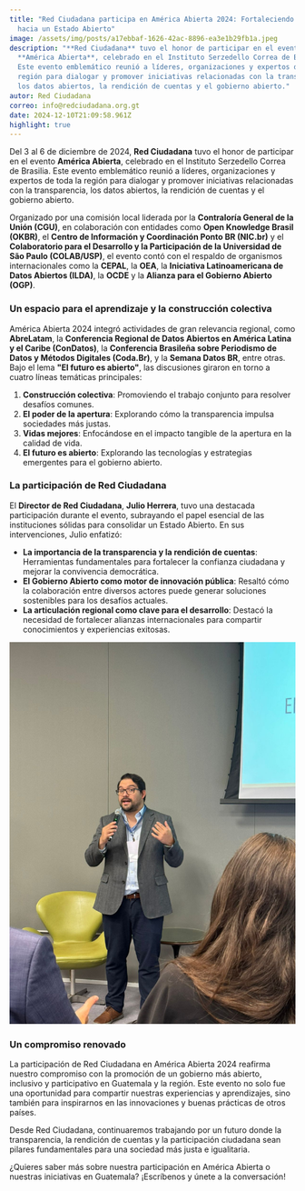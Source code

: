```yaml
---
title: "Red Ciudadana participa en América Abierta 2024: Fortaleciendo el camino
  hacia un Estado Abierto"
image: /assets/img/posts/a17ebbaf-1626-42ac-8896-ea3e1b29fb1a.jpeg
description: "**Red Ciudadana** tuvo el honor de participar en el evento
  **América Abierta**, celebrado en el Instituto Serzedello Correa de Brasilia.
  Este evento emblemático reunió a líderes, organizaciones y expertos de toda la
  región para dialogar y promover iniciativas relacionadas con la transparencia,
  los datos abiertos, la rendición de cuentas y el gobierno abierto."
autor: Red Ciudadana
correo: info@redciudadana.org.gt
date: 2024-12-10T21:09:58.961Z
highlight: true
---
```

Del 3 al 6 de diciembre de 2024, **Red Ciudadana** tuvo el honor de participar en el evento **América Abierta**, celebrado en el Instituto Serzedello Correa de Brasilia. Este evento emblemático reunió a líderes, organizaciones y expertos de toda la región para dialogar y promover iniciativas relacionadas con la transparencia, los datos abiertos, la rendición de cuentas y el gobierno abierto.

Organizado por una comisión local liderada por la **Contraloría General de la Unión (CGU)**, en colaboración con entidades como **Open Knowledge Brasil (OKBR)**, el **Centro de Información y Coordinación Ponto BR (NIC.br)** y el **Colaboratorio para el Desarrollo y la Participación de la Universidad de São Paulo (COLAB/USP)**, el evento contó con el respaldo de organismos internacionales como la **CEPAL**, la **OEA**, la **Iniciativa Latinoamericana de Datos Abiertos (ILDA)**, la **OCDE** y la **Alianza para el Gobierno Abierto (OGP)**.

### Un espacio para el aprendizaje y la construcción colectiva

América Abierta 2024 integró actividades de gran relevancia regional, como **AbreLatam**, la **Conferencia Regional de Datos Abiertos en América Latina y el Caribe (ConDatos)**, la **Conferencia Brasileña sobre Periodismo de Datos y Métodos Digitales (Coda.Br)**, y la **Semana Datos BR**, entre otras. Bajo el lema **"El futuro es abierto"**, las discusiones giraron en torno a cuatro líneas temáticas principales:

1. **Construcción colectiva**: Promoviendo el trabajo conjunto para resolver desafíos comunes.
2. **El poder de la apertura**: Explorando cómo la transparencia impulsa sociedades más justas.
3. **Vidas mejores**: Enfocándose en el impacto tangible de la apertura en la calidad de vida.
4. **El futuro es abierto**: Explorando las tecnologías y estrategias emergentes para el gobierno abierto.

### La participación de Red Ciudadana

El **Director de Red Ciudadana**, **Julio Herrera**, tuvo una destacada participación durante el evento, subrayando el papel esencial de las instituciones sólidas para consolidar un Estado Abierto. En sus intervenciones, Julio enfatizó:

* **La importancia de la transparencia y la rendición de cuentas**: Herramientas fundamentales para fortalecer la confianza ciudadana y mejorar la convivencia democrática.
* **El Gobierno Abierto como motor de innovación pública**: Resaltó cómo la colaboración entre diversos actores puede generar soluciones sostenibles para los desafíos actuales.
* **La articulación regional como clave para el desarrollo**: Destacó la necesidad de fortalecer alianzas internacionales para compartir conocimientos y experiencias exitosas.

![](/assets/img/posts/0e10c8e7-9a4f-4a3a-ab2e-04a9b9828d2d.jpeg)

### Un compromiso renovado

La participación de Red Ciudadana en América Abierta 2024 reafirma nuestro compromiso con la promoción de un gobierno más abierto, inclusivo y participativo en Guatemala y la región. Este evento no solo fue una oportunidad para compartir nuestras experiencias y aprendizajes, sino también para inspirarnos en las innovaciones y buenas prácticas de otros países.

Desde Red Ciudadana, continuaremos trabajando por un futuro donde la transparencia, la rendición de cuentas y la participación ciudadana sean pilares fundamentales para una sociedad más justa e igualitaria.

¿Quieres saber más sobre nuestra participación en América Abierta o nuestras iniciativas en Guatemala? ¡Escríbenos y únete a la conversación!